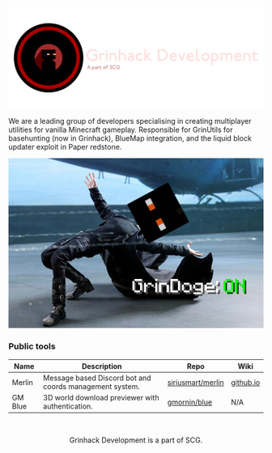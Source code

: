 <div align="center">
    
![](./images/grinhackdev.png)
</div>

We are a leading group of developers specialising in creating multiplayer utilities for vanilla Minecraft gameplay. Responsible for GrinUtils for basehunting (now in Grinhack), BlueMap integration, and the liquid block updater exploit in Paper redstone.

<div align="center">
    
![](./images/grindoge.png)
</div>

### Public tools

|Name|Description|Repo|Wiki|
|---|---|---|---|
|Merlin|Message based Discord bot and coords management system.|[siriusmart/merlin](https://github.com/siriusmart/merlin)|[github.io](https://siriusmart.github.io/merlin)|
|GM Blue|3D world download previewer with authentication.|[gmornin/blue](https://github.com/gmornin/blue)|N/A|

<br/>

<div align="center">

Grinhack Development is a part of SCG.
</div>
